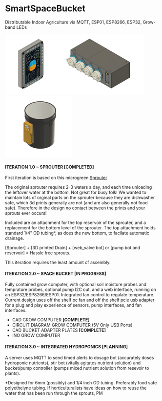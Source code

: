 # SmartSpaceBucket
Distributable Indoor Agriculture via MQTT, ESP01, ESP8266, ESP32, Grow-band LEDs

<img src="https://github.com/connerkward/SmartSpaceBucket/blob/master/screenshots/multi_function_display.png" height="200"><img src="https://github.com/connerkward/SmartSpaceBucket/blob/master/screenshots/web_stackable_doser.png" height="200"><img src="https://github.com/connerkward/SmartSpaceBucket/blob/master/screenshots/grow_computer.png" height="200">

<!---
<img src="https://github.com/connerkward/SmartSpaceBucket/blob/master/Screen%20Shot%202020-07-30%20at%203.01.01%20PM.png" height="200">
-->

<h4>ITERATION 1.0 ~ SPROUTER [COMPLETED]</h4>

First iteration is based on this microgreen [Sprouter](https://www.amazon.com/Deluxe-Kitchen-Sprouter-VICTORIO-VKP1200/dp/B01AJJOJD0/ref=sxts_sxwds-bia-wc-p13n1_0?cv_ct_cx=sprouter&dchild=1&keywords=sprouter&pd_rd_i=B01AJJOJD0&pd_rd_r=98c6fbe5-43cb-46d2-b28d-60167a19037d&pd_rd_w=0nLz4&pd_rd_wg=CAVLj&pf_rd_p=13bf9bc7-d68d-44c3-9d2e-647020f56802&pf_rd_r=NT4WZ26WTYZBTFNQ22DW&psc=1&qid=1596146741&sr=1-1-791c2399-d602-4248-afbb-8a79de2d236f)

The original sprouter requires 2-3 waters a day, and each time unloading the leftover water at the bottom. Not great for busy folk! We wanted to maintain lots of orginal parts on the sprouter because they are dishwasher safe, which 3d prints generally are not (and are also generally not food safe). Therefore in the design no contact between the prints and your sprouts ever occurs!

Included are an attachment for the top reservoir of the sprouter, and a replacement for the bottom level of the sprouter. The top attachment holds standard 1/4" OD tubing*, as does the new bottom, to facilate automatic drainage. 

[Sprouter] + [3D printed Drain] + [web_valve bot] or [pump bot and reservoir] = Hassle free sprouts.

This iteration requires the least amount of assembly.

<h4>ITERATION 2.0 ~ SPACE BUCKET [IN PROGRESS]</h4>
Fully contained grow computer, with optional soil moisture probes and temprature probes, optional pump I2C out, and a web interface, running on an ESP32/ESP8266/ESP01. Integrated fan control to regulate temperature. Current design uses off the shelf pc fan and off the shelf pcie usb adapter for a plug and play experience of sensors, pump interfaces, and fan interfaces. 


  - CAD GROW COMPUTER **[COMPLETE]**
  - CIRCUIT DIAGRAM GROW COMPUTER (5V Only USB Ports)
  - CAD BUCKET ADAPTER PLATES **[COMPLETE]**
  - INO GROW COMPUTER
  
<h4>ITERATION 3.0 ~ INTEGRATED HYDROPONICS [PLANNING]</h4>
A server uses MQTT to send timed alerts to dosage bot (accurately doses hydroponic nutrients), stir bot (vitally agitates nutrient solution) and bucket/pump controller (pumps mixed nutrient solution from resevoir to plants).

*Designed for 6mm (possibly) and 1/4 inch OD tubing. Preferably food safe polyethelyne tubing.
If horticulturalists have ideas on how to reuse the water that has been run through the sprouts, PM
